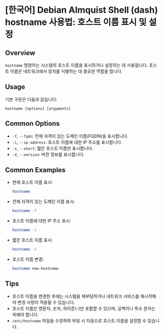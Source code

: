 # [한국어] Debian Almquist Shell (dash) hostname 사용법: 호스트 이름 표시 및 설정

## Overview
`hostname` 명령어는 시스템의 호스트 이름을 표시하거나 설정하는 데 사용됩니다. 호스트 이름은 네트워크에서 장치를 식별하는 데 중요한 역할을 합니다.

## Usage
기본 구문은 다음과 같습니다:
```
hostname [options] [arguments]
```

## Common Options
- `-f`, `--fqdn`: 전체 자격이 있는 도메인 이름(FQDN)을 표시합니다.
- `-i`, `--ip-address`: 호스트 이름에 대한 IP 주소를 표시합니다.
- `-s`, `--short`: 짧은 호스트 이름만 표시합니다.
- `-V`, `--version`: 버전 정보를 표시합니다.

## Common Examples
- 현재 호스트 이름 표시:
  ```sh
  hostname
  ```

- 전체 자격이 있는 도메인 이름 표시:
  ```sh
  hostname -f
  ```

- 호스트 이름에 대한 IP 주소 표시:
  ```sh
  hostname -i
  ```

- 짧은 호스트 이름 표시:
  ```sh
  hostname -s
  ```

- 호스트 이름 변경:
  ```sh
  hostname new-hostname
  ```

## Tips
- 호스트 이름을 변경한 후에는 시스템을 재부팅하거나 네트워크 서비스를 재시작해야 변경 사항이 적용될 수 있습니다.
- 호스트 이름은 영문자, 숫자, 하이픈(-)만 포함할 수 있으며, 공백이나 특수 문자는 피해야 합니다.
- `/etc/hostname` 파일을 수정하여 부팅 시 자동으로 호스트 이름을 설정할 수 있습니다.